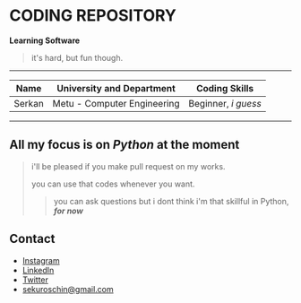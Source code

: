 # CODING REPOSITORY

**Learning Software**
>it's hard, but fun though.

---

|  Name  |  University and Department  | Coding Skills|
|-|-|-|
|Serkan|Metu - Computer Engineering|Beginner, *i guess*|

---

All my focus is on ***Python*** at the moment
---------------
>i'll be pleased if you make pull request on my works.
>
>you can use that codes whenever you want.
>
>> you can ask questions but i dont think i'm that skillful in Python, ***for now***



Contact
---------------
+ [Instagram](https://www.instagram.com/serkan.erts)
+ [LinkedIn](https://www.linkedin.com/in/buboylesusoyle/)
+ [Twitter](https://twitter.com/kuroschin)
+ sekuroschin@gmail.com

